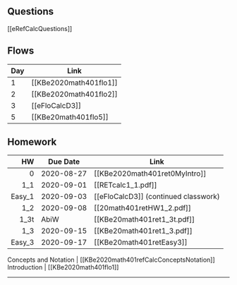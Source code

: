 ## Questions
[[eRefCalcQuestions]]

## Flows
| Day | Link |
|-----|------|
1 | [[KBe2020math401flo1]]
2 | [[KBe2020math401flo2]]
3 | [[eFloCalcD3]]
5 | [[KBe20math401flo5]]

## Homework
| HW | Due Date   | Link                          |
|---:|------------|-------------------------------|
|  0 | 2020-08-27 | [[KBe2020math401ret0MyIntro]] |
| 1_1 | 2020-09-01 | [[RETcalc1_1.pdf]]
| Easy_1 | 2020-09-03 | [[eFloCalcD3]] (continued classwork)
| 1_2 | 2020-09-08 | [[20math401retHW1_2.pdf]]
| 1_3t | AbiW | [[KBe20math401ret1_3t.pdf]]
| 1_3 | 2020-09-15 | [[KBe20math401ret1_3.pdf]]
| Easy_3 | 2020-09-17 | [[KBe20math401retEasy3]]


Concepts and Notation | [[KBe2020math401refCalcConceptsNotation]]
Introduction | [[KBe2020math401flo1]]

---
